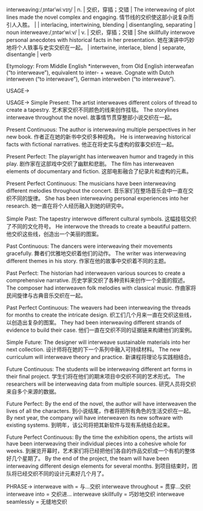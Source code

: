 interweaving:/ˌɪntərˈwiːvɪŋ/ | n. | 交织，穿插；交错 | The interweaving of plot lines made the novel complex and engaging.  情节线的交织使这部小说复杂而引人入胜。 |  | interlacing, intertwining, blending | disentangling, separating | noun
interweave:/ˌɪntərˈwiːv/ | v. | 交织，穿插；交错 |  She skillfully interwove personal anecdotes with historical facts in her presentation.  她在演讲中巧妙地将个人轶事与史实交织在一起。 | intertwine, interlace, blend | separate, disentangle | verb

Etymology:
From Middle English *interweven, from Old English interweafan (“to interweave”), equivalent to inter- + weave.  Cognate with Dutch interweven (“to interweave”), German interweben (“to interweave”).

USAGE->

USAGE->
Simple Present:
The artist interweaves different colors of thread to create a tapestry. 艺术家交织不同颜色的线来创作挂毯。
The storylines interweave throughout the novel.  故事情节贯穿整部小说交织在一起。

Present Continuous:
The author is interweaving multiple perspectives in her new book. 作者正在她的新书中交织多种视角。
He is interweaving historical facts with fictional narratives. 他正在将史实与虚构的叙事交织在一起。


Present Perfect:
The playwright has interweaven humor and tragedy in this play. 剧作家在这部戏中交织了幽默和悲剧。
The film has interweaven elements of documentary and fiction. 这部电影融合了纪录片和虚构的元素。


Present Perfect Continuous:
The musicians have been interweaving different melodies throughout the concert. 音乐家们在整场音乐会中一直在交织不同的旋律。
She has been interweaving personal experiences into her research. 她一直在将个人经历融入到她的研究中。


Simple Past:
The tapestry interwove different cultural symbols.  这幅挂毯交织了不同的文化符号。
He interwove the threads to create a beautiful pattern. 他交织这些线，创造出一个美丽的图案。


Past Continuous:
The dancers were interweaving their movements gracefully. 舞者们优雅地交织着他们的动作。
The writer was interweaving different themes in his story. 作家在他的故事中交织着不同的主题。


Past Perfect:
The historian had interweaven various sources to create a comprehensive narrative. 历史学家交织了各种资料来创作一个全面的叙述。
The composer had interweaven folk melodies with classical music. 作曲家将民间旋律与古典音乐交织在一起。


Past Perfect Continuous:
The weavers had been interweaving the threads for months to create the intricate design.  织工们几个月来一直在交织这些线，以创造出复杂的图案。
They had been interweaving different strands of evidence to build their case. 他们一直在交织不同的证据链来构建他们的案例。


Simple Future:
The designer will interweave sustainable materials into her next collection.  设计师将在她的下一个系列中融入可持续材料。
The new curriculum will interweave theory and practice. 新课程将理论与实践相结合。


Future Continuous:
The students will be interweaving different art forms in their final project. 学生们将在他们的期末项目中交织不同的艺术形式。
The researchers will be interweaving data from multiple sources. 研究人员将交织来自多个来源的数据。


Future Perfect:
By the end of the novel, the author will have interweaven the lives of all the characters. 到小说结尾，作者将把所有角色的生活交织在一起。
By next year, the company will have interweaven its new software with existing systems. 到明年，该公司将把其新软件与现有系统结合起来。


Future Perfect Continuous:
By the time the exhibition opens, the artists will have been interweaving their individual pieces into a cohesive whole for weeks. 到展览开幕时，艺术家们将已经把他们各自的作品交织成一个有机的整体好几个星期了。
By the end of the project, the team will have been interweaving different design elements for several months.  到项目结束时，团队将已经交织不同的设计元素好几个月了。



PHRASE->
interweave with = 与...交织
interweave throughout = 贯穿...交织
interweave into = 交织进...
interweave skillfully =  巧妙地交织
interweave seamlessly = 无缝地交织
